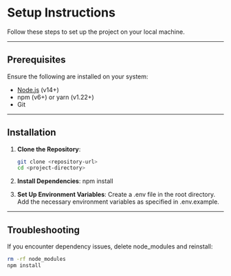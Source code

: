 
# Setup Instructions

Follow these steps to set up the project on your local machine.

---

## Prerequisites

Ensure the following are installed on your system:
- [Node.js](https://nodejs.org/) (v14+)
- npm (v6+) or yarn (v1.22+)
- Git

---

## Installation

1. **Clone the Repository**:
   ```bash
   git clone <repository-url>
   cd <project-directory>

2. **Install Dependencies**:
  npm install

3. **Set Up Environment Variables**:
  Create a .env file in the root directory.
  Add the necessary environment variables as specified in .env.example.

---

## Troubleshooting
If you encounter dependency issues, delete node_modules and reinstall:
```bash
rm -rf node_modules
npm install
